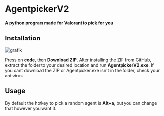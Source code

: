 # AgentpickerV2
**A python program made for Valorant to pick for you**

## Installation

![grafik](https://user-images.githubusercontent.com/77505322/157698521-273bc74d-4860-41b9-9902-418dd269a875.png)

Press on **code**, then **Download ZIP**.
After installing the ZIP from GitHub, extract the folder to your desired location and run **AgentpickerV2.exe**.
If you cant download the ZIP or Agentpicker.exe isn't in the folder, check your antivirus

## Usage
By default the hotkey to pick a random agent is **Alt+a**, but you can change that however you want it.
